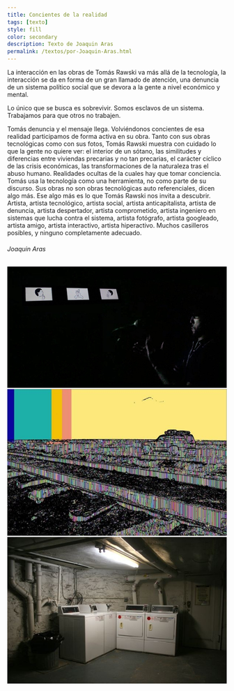 ```yaml
---
title: Concientes de la realidad
tags: [texto]
style: fill
color: secondary
description: Texto de Joaquin Aras
permalink: /textos/por-Joaquin-Aras.html
---
```


La interacción en las obras de Tomás Rawski va más allá de la tecnología, la interacción se da en forma de un gran llamado de atención, una denuncia de un sistema político social que se devora a la gente a nivel económico y mental.

Lo único que se busca es sobrevivir.
Somos esclavos de un sistema.
Trabajamos para que otros no trabajen.

Tomás denuncia y el mensaje llega. Volviéndonos concientes de esa realidad participamos de forma activa en su obra.
Tanto con sus obras tecnológicas como con sus fotos, Tomás Rawski muestra con cuidado lo que la gente no quiere ver: el interior de un sótano, las similitudes y diferencias entre viviendas precarias y no tan precarias, el carácter cíclico de las crisis económicas, las transformaciones de la naturaleza tras el abuso humano.
Realidades ocultas de la cuales hay que tomar conciencia.
Tomás usa la tecnología como una herramienta, no como parte de su discurso. Sus obras no son obras tecnológicas auto referenciales, dicen algo más. Ese algo más es lo que Tomás Rawski nos invita a descubrir.
Artista, artista tecnológico, artista social, artista anticapitalista, artista de denuncia, artista despertador, artista comprometido, artista ingeniero en sistemas que lucha contra el sistema, artista fotógrafo, artista googleado, artista amigo, artista interactivo, artista hiperactivo. Muchos casilleros posibles, y ninguno completamente adecuado.

###### Joaquin Aras

![preview](/assets/Joaquin1.jpg)
![preview](/assets/Joaquin2.jpg)
![preview](/assets/Joaquin3.jpg)